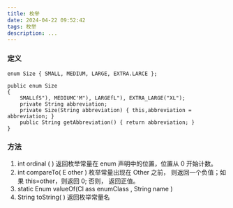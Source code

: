 ```yaml
---
title: 枚举
date: 2024-04-22 09:52:42
tags: 枚举
description: ...
---
```

### 定义
```
enum Size { SMALL, MEDIUM, LARGE, EXTRA.LARCE };

public enum Size
{
    SMALLfS"), MEDIUMC'M"), LARGEfL"), EXTRA_LARGE("XL");
    private String abbreviation;
    private Size(String abbreviation) { this,abbreviation = abbreviation; }
    public String getAbbreviation() { return abbreviation; }
}
```

### 方法
1. int ordinal ( )
返回枚举常量在 enum 声明中的位置，位置从 0 开始计数。
2. int compareTo( E other )
枚举常量出现在 Other 之前， 则返回一个负值；如果 this=other，则返回 0; 否则，
返回正值。
3. static Enum valueOf(Cl ass enumClass , String name )
4. String toString( ) 返回枚举常量名